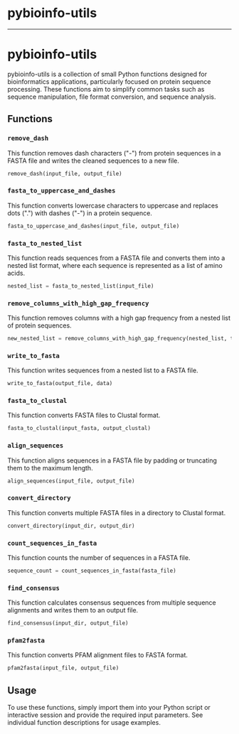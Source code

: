 # pybioinfo-utils

---

# pybioinfo-utils

pybioinfo-utils is a collection of small Python functions designed for bioinformatics applications, particularly focused on protein sequence processing. These functions aim to simplify common tasks such as sequence manipulation, file format conversion, and sequence analysis.

## Functions

### `remove_dash`

This function removes dash characters ("-") from protein sequences in a FASTA file and writes the cleaned sequences to a new file.

```python
remove_dash(input_file, output_file)
```

### `fasta_to_uppercase_and_dashes`

This function converts lowercase characters to uppercase and replaces dots (".") with dashes ("-") in a protein sequence.

```python
fasta_to_uppercase_and_dashes(input_file, output_file)
```

### `fasta_to_nested_list`

This function reads sequences from a FASTA file and converts them into a nested list format, where each sequence is represented as a list of amino acids.

```python
nested_list = fasta_to_nested_list(input_file)
```

### `remove_columns_with_high_gap_frequency`

This function removes columns with a high gap frequency from a nested list of protein sequences.

```python
new_nested_list = remove_columns_with_high_gap_frequency(nested_list, threshold=0.5)
```

### `write_to_fasta`

This function writes sequences from a nested list to a FASTA file.

```python
write_to_fasta(output_file, data)
```

### `fasta_to_clustal`

This function converts FASTA files to Clustal format.

```python
fasta_to_clustal(input_fasta, output_clustal)
```

### `align_sequences`

This function aligns sequences in a FASTA file by padding or truncating them to the maximum length.

```python
align_sequences(input_file, output_file)
```

### `convert_directory`

This function converts multiple FASTA files in a directory to Clustal format.

```python
convert_directory(input_dir, output_dir)
```

### `count_sequences_in_fasta`

This function counts the number of sequences in a FASTA file.

```python
sequence_count = count_sequences_in_fasta(fasta_file)
```

### `find_consensus`

This function calculates consensus sequences from multiple sequence alignments and writes them to an output file.

```python
find_consensus(input_dir, output_file)
```

### `pfam2fasta`

This function converts PFAM alignment files to FASTA format.

```python
pfam2fasta(input_file, output_file)
```

## Usage

To use these functions, simply import them into your Python script or interactive session and provide the required input parameters. See individual function descriptions for usage examples.
